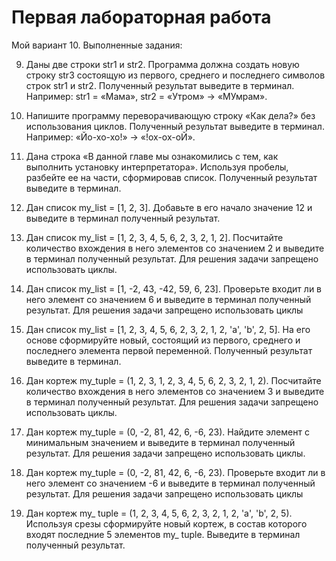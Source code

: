 # Первая лабораторная работа


Мой вариант 10. Выполненные задания:


9. Даны две строки str1 и str2. Программа должна создать новую строку str3 состоящую из первого, среднего и последнего символов строк str1 и str2. Полученный результат выведите в терминал. Например: str1 = «Мама», str2 = «Утром» -> «МУмрам».

10. Напишите программу переворачивающую строку «Как дела?» без использования циклов. Полученный результат выведите в терминал. Например: «Йо-хо-хо!» -> «!ох-ох-оЙ».
11. Дана строка «В данной главе мы ознакомились с тем, как выполнить установку интерпретатора». Используя пробелы, разбейте ее на части, сформировав список. Полученный результат выведите в терминал.


14. Дан список my_list = [1, 2, 3]. Добавьте в его начало значение 12 и выведите в терминал полученный результат.

17. Дан список my_list = [1, 2, 3, 4, 5, 6, 2, 3, 2, 1, 2]. Посчитайте количество вхождения в него элементов со значением 2 и выведите в терминал полученный результат. Для решения задачи запрещено использовать циклы.

20. Дан список my_list = [1, -2, 43, -42, 59, 6, 23]. Проверьте входит ли в него элемент со значением 6 и выведите в терминал полученный результат. Для решения задачи запрещено использовать циклы

27. Дан список my_list = [1, 2, 3, 4, 5, 6, 2, 3, 2, 1, 2, 'a', 'b', 2, 5]. На его основе сформируйте новый, состоящий из первого, среднего и последнего элемента первой переменной. Полученный результат выведите в терминал.


6. Дан кортеж my_tuple = (1, 2, 3, 1, 2, 3, 4, 5, 6, 2, 3, 2, 1, 2). Посчитайте количество вхождения в него элементов со значением 3 и выведите в терминал полученный результат. Для решения задачи запрещено использовать циклы.
8. Дан кортеж my_tuple = (0, -2, 81, 42, 6, -6, 23). Найдите элемент с минимальным значением и выведите в терминал полученный результат. Для решения задачи запрещено использовать циклы.
9. Дан кортеж my_tuple = (0, -2, 81, 42, 6, -6, 23). Проверьте входит ли в него элемент со значением -6 и выведите в терминал полученный результат. Для решения задачи запрещено использовать циклы
16. Дан кортеж my_ tuple = (1, 2, 3, 4, 5, 6, 2, 3, 2, 1, 2, 'a', 'b', 2, 5). Используя срезы сформируйте новый кортеж, в состав которого входят последние 5 элементов my_ tuple. Выведите в терминал полученный результат.
